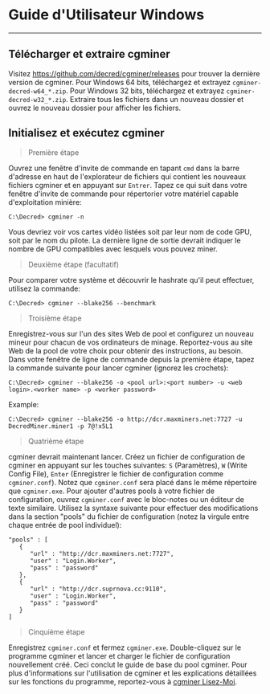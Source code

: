 # <i class="fa fa-windows"></i> Guide d'Utilisateur Windows

---

## <i class="fa fa-download"></i> Télécharger et extraire cgminer

Visitez https://github.com/decred/cgminer/releases pour trouver la dernière version de cgminer. Pour Windows 64 bits, téléchargez et extrayez `cgminer-decred-w64_*.zip`. Pour Windows 32 bits, téléchargez et extrayez `cgminer-decred-w32_*.zip`. Extraire tous les fichiers dans un nouveau dossier et ouvrez le nouveau dossier pour afficher les fichiers.

## <i class="fa fa-play-circle"></i> Initialisez et exécutez cgminer

> Première étape

Ouvrez une fenêtre d'invite de commande en tapant `cmd` dans la barre d'adresse en haut de l'explorateur de fichiers qui contient les nouveaux fichiers cgminer et en appuyant sur `Entrer`. Tapez ce qui suit dans votre fenêtre d'invite de commande pour répertorier votre matériel capable d'exploitation minière:

```no-highlight
C:\Decred> cgminer -n
```

Vous devriez voir vos cartes vidéo listées soit par leur nom de code GPU, soit par le nom du pilote. La dernière ligne de sortie devrait indiquer le nombre de GPU compatibles avec lesquels vous pouvez miner.

> Deuxième étape (facultatif)

Pour comparer votre système et découvrir le hashrate qu'il peut effectuer, utilisez la commande:

```no-highlight
C:\Decred> cgminer --blake256 --benchmark
```

> Troisième étape

Enregistrez-vous sur l'un des sites Web de pool et configurez un nouveau mineur pour chacun de vos ordinateurs de minage. Reportez-vous au site Web de la pool de votre choix pour obtenir des instructions, au besoin. Dans votre fenêtre de ligne de commande depuis la première étape, tapez la commande suivante pour lancer cgminer (ignorez les crochets):

```no-highlight
C:\Decred> cgminer --blake256 -o <pool url>:<port number> -u <web login>.<worker name> -p <worker password>
```

Example:

```no-highlight
C:\Decred> cgminer --blake256 -o http://dcr.maxminers.net:7727 -u DecredMiner.miner1 -p 7@!x5L1
```

> Quatrième étape

cgminer devrait maintenant lancer. Créez un fichier de configuration de cgminer en appuyant sur les touches suivantes: `S` (Paramètres), `W` (Write Config File), `Enter` (Enregistrer le fichier de configuration comme` cgminer.conf`). Notez que `cgminer.conf` sera placé dans le même répertoire que `cgminer.exe`. Pour ajouter d'autres pools à votre fichier de configuration, ouvrez `cgminer.conf` avec le bloc-notes ou un éditeur de texte similaire. Utilisez la syntaxe suivante pour effectuer des modifications dans la section "pools" du fichier de configuration (notez la virgule entre chaque entrée de pool individuel):

```no-highlight
"pools" : [
   {
      "url" : "http://dcr.maxminers.net:7727",
      "user" : "Login.Worker",
      "pass" : "password"
   },
   {
      "url" : "http://dcr.suprnova.cc:9110",
      "user" : "Login.Worker",
      "pass" : "password"
   }
]
```

> Cinquième étape

Enregistrez `cgminer.conf` et fermez `cgminer.exe`. Double-cliquez sur le programme cgminer et lancer et charger le fichier de configuration nouvellement créé. Ceci conclut le guide de base du pool cgminer. Pour plus d'informations sur l'utilisation de cgminer et les explications détaillées sur les fonctions du programme, reportez-vous à [cgminer Lisez-Moi](https://github.com/decred/cgminer/blob/3.7/README).

